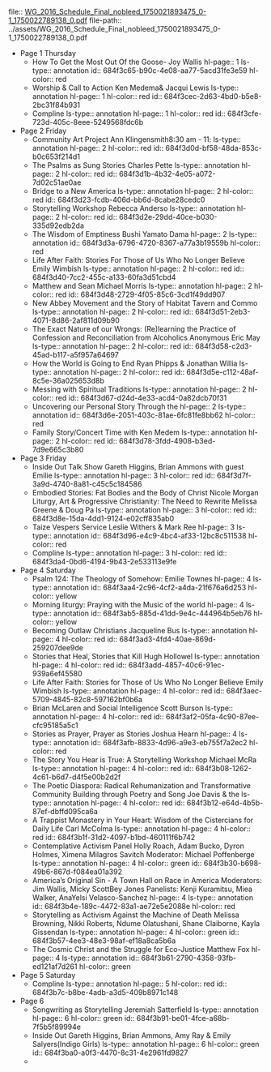 file:: [WG_2016_Schedule_Final_nobleed_1750021893475_0-1_1750022789138_0.pdf](../assets/WG_2016_Schedule_Final_nobleed_1750021893475_0-1_1750022789138_0.pdf)
file-path:: ../assets/WG_2016_Schedule_Final_nobleed_1750021893475_0-1_1750022789138_0.pdf

- Page 1 Thursday
	- How To Get the Most Out Of the Goose- Joy Wallis
	  hl-page:: 1
	  ls-type:: annotation
	  id:: 684f3c65-b90c-4e08-aa77-5acd31fe3e59
	  hl-color:: red
	- Worship & Call to Action Ken Medema& Jacqui Lewis
	  ls-type:: annotation
	  hl-page:: 1
	  hl-color:: red
	  id:: 684f3cec-2d63-4bd0-b5e8-2bc31f84b931
	- Compline
	  ls-type:: annotation
	  hl-page:: 1
	  hl-color:: red
	  id:: 684f3cfe-723d-405c-8eee-5249568fdc6b
- Page 2 Friday
	- Community Art Project Ann Klingensmith8:30 am - 11:
	  ls-type:: annotation
	  hl-page:: 2
	  hl-color:: red
	  id:: 684f3d0d-bf58-48da-853c-b0c653f214d1
	- The Psalms as Sung Stories Charles Pette
	  ls-type:: annotation
	  hl-page:: 2
	  hl-color:: red
	  id:: 684f3d1b-4b32-4e05-a072-7d02c51ae0ae
	- Bridge to a New America
	  ls-type:: annotation
	  hl-page:: 2
	  hl-color:: red
	  id:: 684f3d23-fcdb-406d-bb6d-8cabe28cedc0
	- Storytelling Workshop Rebecca Anderso
	  ls-type:: annotation
	  hl-page:: 2
	  hl-color:: red
	  id:: 684f3d2e-29dd-40ce-b030-335d92edb2da
	- The Wisdom of Emptiness Bushi Yamato Dama
	  hl-page:: 2
	  ls-type:: annotation
	  id:: 684f3d3a-6796-4720-8367-a77a3b19559b
	  hl-color:: red
	- Life After Faith: Stories For Those of Us Who No Longer Believe Emily Wimbish
	  ls-type:: annotation
	  hl-page:: 2
	  hl-color:: red
	  id:: 684f3d40-7cc2-455c-a133-60fa3d51cbd4
	- Matthew and Sean Michael Morris
	  ls-type:: annotation
	  hl-page:: 2
	  hl-color:: red
	  id:: 684f3d48-2729-4f05-85c6-3cd1f49dd907
	- New Abbey Movement and the Story of Habitat Tavern and Commo
	  ls-type:: annotation
	  hl-page:: 2
	  hl-color:: red
	  id:: 684f3d51-2eb3-4071-8d86-2af811d09b90
	- The Exact Nature of our Wrongs: (Re)learning the Practice of Confession and Reconciliation from Alcoholics Anonymous Eric May
	  ls-type:: annotation
	  hl-page:: 2
	  hl-color:: red
	  id:: 684f3d58-c2d3-45ad-b117-a5f957a64697
	- How the World is Going to End Ryan Phipps & Jonathan Willia
	  ls-type:: annotation
	  hl-page:: 2
	  hl-color:: red
	  id:: 684f3d5e-c112-48af-8c5e-36a025653d8b
	- Messing with Spiritual Traditions
	  ls-type:: annotation
	  hl-page:: 2
	  hl-color:: red
	  id:: 684f3d67-d24d-4e33-acd4-0a82dcb70f31
	- Uncovering our Personal Story Through the
	  hl-page:: 2
	  ls-type:: annotation
	  id:: 684f3d6e-2051-403c-81ae-6fc81fe8bb62
	  hl-color:: red
	- Family Story/Concert Time with Ken Medem
	  ls-type:: annotation
	  hl-page:: 2
	  hl-color:: red
	  id:: 684f3d78-3fdd-4908-b3ed-7d9e665c3b80
- Page 3 Friday
	- Inside Out Talk Show Gareth Higgins, Brian Ammons with guest Emilie 
	  ls-type:: annotation
	  hl-page:: 3
	  hl-color:: red
	  id:: 684f3d7f-3a9d-4740-8a81-c45c5c184586
	- Embodied Stories: Fat Bodies and the Body of Christ Nicole Morgan Liturgy, Art & Progressive Christianity: The Need to Rewrite Melissa Greene & Doug Pa
	  ls-type:: annotation
	  hl-page:: 3
	  hl-color:: red
	  id:: 684f3d8e-15da-4dd1-9124-e02cff835ab0
	- Taize Vespers Service Leslie Withers & Mark Ree
	  hl-page:: 3
	  ls-type:: annotation
	  id:: 684f3d96-e4c9-4bc4-af33-12bc8c511538
	  hl-color:: red
	- Compline
	  ls-type:: annotation
	  hl-page:: 3
	  hl-color:: red
	  id:: 684f3da4-0bd6-4194-9b43-2e533113e9fe
- Page 4 Saturday
	- Psalm 124: The Theology of Somehow: Emilie Townes
	  hl-page:: 4
	  ls-type:: annotation
	  id:: 684f3aa4-2c96-4cf2-a4da-21f676a6d253
	  hl-color:: yellow
	- Morning liturgy: Praying with the Music of the world
	  hl-page:: 4
	  ls-type:: annotation
	  id:: 684f3ab5-885d-41dd-9e4c-444964b5eb76
	  hl-color:: yellow
	- Becoming Outlaw Christians Jacqueline Bus
	  ls-type:: annotation
	  hl-page:: 4
	  hl-color:: red
	  id:: 684f3ad3-4fd4-40ae-869d-259207dee9de
	- Stories that Heal, Stories that Kill Hugh Hollowel
	  ls-type:: annotation
	  hl-page:: 4
	  hl-color:: red
	  id:: 684f3add-4857-40c6-91ec-939a6ef45580
	- Life After Faith: Stories for Those of Us Who No Longer Believe Emily Wimbish
	  ls-type:: annotation
	  hl-page:: 4
	  hl-color:: red
	  id:: 684f3aec-5709-4845-82c8-597162bf0b6a
	- Brian McLaren and Social Intelligence Scott Burson
	  ls-type:: annotation
	  hl-page:: 4
	  hl-color:: red
	  id:: 684f3af2-05fa-4c90-87ee-cfc95185a5c1
	- Stories as Prayer, Prayer as Stories Joshua Hearn
	  hl-page:: 4
	  ls-type:: annotation
	  id:: 684f3afb-8833-4d96-a9e3-eb755f7a2ec2
	  hl-color:: red
	- The Story You Hear is True: A Storytelling Workshop Michael McRa
	  ls-type:: annotation
	  hl-page:: 4
	  hl-color:: red
	  id:: 684f3b08-1262-4c61-b6d7-d4f5e00b2d2f
	- The Poetic Diaspora: Radical Rehumanization and Transformative Community Building through Poetry and Song Joe Davis & the
	  ls-type:: annotation
	  hl-page:: 4
	  hl-color:: red
	  id:: 684f3b12-e64d-4b5b-87ef-dbffd095ca6a
	- A Trappist Monastery in Your Heart: Wisdom of the Cistercians for Daily Life Carl McColma
	  ls-type:: annotation
	  hl-page:: 4
	  hl-color:: red
	  id:: 684f3b1f-31d2-4097-b1bd-460111f6b742
	- Contemplative Activism Panel Holly Roach, Adam Bucko, Dyron Holmes, Ximena Milagros Savitch Moderator: Michael Poffenberge
	  ls-type:: annotation
	  hl-page:: 4
	  hl-color:: green
	  id:: 684f3b30-b698-49b6-867d-f084ea01a392
	- America’s Original Sin - A Town Hall on Race in America Moderators: Jim Wallis, Micky ScottBey Jones Panelists: Kenji Kuramitsu, Miea Walker, AnaYelsi Velasco-Sanchez
	  hl-page:: 4
	  ls-type:: annotation
	  id:: 684f3b4e-189c-4472-83a1-ae72e5e2088e
	  hl-color:: red
	- Storytelling as Activism Against the Machine of Death Melissa Browning, Nikki Roberts, Ndume Olatushani, Shane Claiborne, Kayla Gissendan
	  ls-type:: annotation
	  hl-page:: 4
	  hl-color:: green
	  id:: 684f3b57-4ee3-48e3-98af-ef18a8ca5b6a
	- The Cosmic Christ and the Struggle for Eco-Justice Matthew Fox
	  hl-page:: 4
	  ls-type:: annotation
	  id:: 684f3b61-2790-4358-93fb-ed121af7d261
	  hl-color:: green
- Page 5 Saturday
	- Compline
	  ls-type:: annotation
	  hl-page:: 5
	  hl-color:: red
	  id:: 684f3b7c-b8be-4adb-a3d5-409b8971c148
- Page 6
	- Songwriting as Storytelling Jeremiah Satterfield
	  ls-type:: annotation
	  hl-page:: 6
	  hl-color:: green
	  id:: 684f3b91-be01-4fce-a68b-7f5b5f89994e
	- Inside Out Gareth Higgins, Brian Ammons, Amy Ray & Emily Salyers(Indigo Girls)
	  ls-type:: annotation
	  hl-page:: 6
	  hl-color:: green
	  id:: 684f3ba0-a0f3-4470-8c31-4e2961fd9827
	-